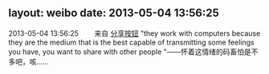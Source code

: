 layout: weibo
date: 2013-05-04 13:56:25
---
<meta name="referrer" content="no-referrer" />

2013-05-04 13:56:25  &nbsp;&nbsp;&nbsp;&nbsp;&nbsp;&nbsp; 来自 <a href="http://app.weibo.com/t/feed/cUcI1A" rel="nofollow">分享按钮</a>
"they work with computers because they are the medium that is the best capable of transmitting some feelings you have, you want to share with other people "——怀着这情绪的码畜怕是不多吧，咳…… ​​​
